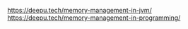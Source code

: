 https://deepu.tech/memory-management-in-jvm/  
https://deepu.tech/memory-management-in-programming/
